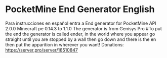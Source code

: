 # PocketMine End Generator English 
Para instrucciones en español entra a
End generator for PocketMine API 2.0.0 Minecraft pe 0.14.3 to 1.1.0 The generator is from Genisys Pro
#To put the end the generator is called ender, in the world where you appear go straight until you are stopped by a wall then go down and there is the en then put the apparition in wherever you want!
Donations: https://server.pro/server/18510847
